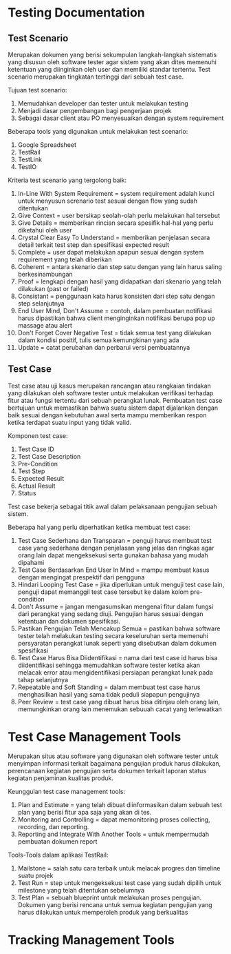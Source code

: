 # Testing Documentation

## Test Scenario
Merupakan dokumen yang berisi sekumpulan langkah-langkah sistematis yang 
disusun oleh software tester agar sistem yang akan dites memenuhi ketentuan 
yang diinginkan oleh user dan memiliki standar tertentu. Test scenario 
merupakan tingkatan tertinggi dari sebuah test case. 

Tujuan test scenario:
1. Memudahkan developer dan tester untuk melakukan testing
2. Menjadi dasar pengembangan bagi pengerjaan projek
3. Sebagai dasar client atau PO menyesuaikan dengan system requirement

Beberapa tools yang digunakan untuk melakukan test scenario:
1. Google Spreadsheet
2. TestRail
3. TestLink
4. TestIO

Kriteria test scenario yang tergolong baik:
1. In-Line With System Requirement = system requirement adalah kunci untuk 
menyusun screnario test sesuai dengan flow yang sudah ditentukan
2. Give Context = user bersikap seolah-olah perlu melakukan hal tersebut
3. Give Details = memberikan rincian secara spesifik hal-hal yang perlu 
diketahui oleh user
4. Crystal Clear Easy To Understand = memberikan penjelasan secara detail 
terkait test step dan spesifikasi expected result
5. Complete = user dapat melakukan apapun sesuai dengan system requirement 
yang telah diberikan
6. Coherent = antara skenario dan step satu dengan yang lain harus saling 
berkesinambungan
7. Proof = lengkapi dengan hasil yang didapatkan dari skenario yang telah 
dilakukan (past or failed)
8. Consistant = penggunaan kata harus konsisten dari step satu dengan step 
selanjutnya
9. End User Mind, Don't Assume = contoh, dalam pembuatan notifikasi harus 
dipastikan bahwa client menginginkan notifikasi berupa pop up massage atau 
alert
10. Don't Forget Cover Negative Test = tidak semua test yang dilakukan dalam 
kondisi positif, tulis semua kemungkinan yang ada
11. Update = catat perubahan dan perbarui versi pembuatannya


## Test Case

Test case atau uji kasus merupakan rancangan atau rangkaian tindakan yang 
dilakukan oleh software tester untuk melakukan verifikasi terhadap fitur atau 
fungsi tertentu dari sebuah perangkat lunak. Pembuatan test case bertujuan 
untuk memastikan bahwa suatu sistem dapat dijalankan dengan baik sesuai dengan 
kebutuhan awal serta mampu memberikan respon ketika terdapat suatu input yang 
tidak valid. 

Komponen test case:
1. Test Case ID
2. Test Case Description
3. Pre-Condition
4. Test Step
5. Expected Result
6. Actual Result
7. Status

Test case bekerja sebagai titik awal dalam pelaksanaan pengujian sebuah sistem. 

Beberapa hal yang perlu diperhatikan ketika membuat test case:
1. Test Case Sederhana dan Transparan = penguji harus membuat test case yang 
sederhana dengan penjelasan yang jelas dan ringkas agar orang lain dapat 
mengeksekusi serta gunakan bahasa yang mudah dipahami
2. Test Case Berdasarkan End User In Mind = mampu membuat kasus dengan 
mengingat prespektif dari pengguna
3. Hindari Looping Test Case = jika diperlukan untuk menguji test case lain, 
penguji dapat memanggil test case tersebut ke dalam kolom pre-condition
4. Don't Assume = jangan mengasumsikan mengenai fitur dalam fungsi dari 
perangkat yang sedang diuji. Pengujian harus sesuai dengan ketentuan dan 
dokumen spesifikasi.
5. Pastikan Pengujian Telah Mencakup Semua = pastikan bahwa software tester 
telah melakukan testing secara keseluruhan serta memenuhi persyaratan 
perangkat lunak seperti yang disebutkan dalam dokumen spesifikasi
6. Test Case Harus Bisa Diidentifikasi = nama dari test case id harus bisa 
diidentifikasi sehingga memudahkan software tester ketika akan melacak error 
atau mengidentifikasi persiapan perangkat lunak pada tahap selanjutnya
7. Repeatable and Soft Standing = dalam membuat test case harus menghasilkan 
hasil yang sama tidak peduli siapapun pengujinya
8. Peer Review = test case yang dibuat harus bisa ditinjau oleh orang lain, 
memungkinkan orang lain menemukan sebuuah cacat yang terlewatkan


# Test Case Management Tools

Merupakan situs atau software yang digunakan oleh software tester untuk 
menyimpan informasi terkait bagaimana pengujian produk harus dilakukan, 
perencanaan kegiatan pengujian serta dokumen terkait laporan status kegiatan 
penjaminan kualitas produk. 

Keunggulan test case management tools:
1. Plan and Estimate = yang telah dibuat diinformasikan dalam sebuah test 
plan yang berisi fitur apa saja yang akan di tes.
2. Monitoring and Controlling = dapat memonitoring proses collecting, 
recording, dan reporting.
3. Reporting and Integrate With Another Tools = untuk mempermudah pembuatan 
dokumen report

Tools-Tools dalam aplikasi TestRail:
1. Mailstone = salah satu cara terbaik untuk melacak progres dan timeline 
suatu projek
2. Test Run = step untuk mengeksekusi test case yang sudah dipilih untuk 
milestone yang telah ditentukan sebelumnya
3. Test Plan = sebuah blueprint untuk melakukan proses pengujian. Dokumen 
yang berisi rencana untuk semua kegiatan pengujian yang harus dilakukan 
untuk memperoleh produk yang berkualitas

# Tracking Management Tools